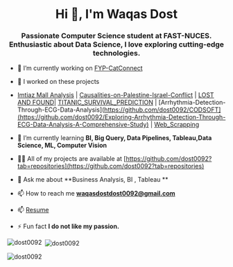 <h1 align="center">Hi 👋, I'm Waqas Dost</h1>
<h3 align="center">Passionate Computer Science student at FAST-NUCES. Enthusiastic about Data Science, I love exploring cutting-edge technologies.</h3>

- 🔭 I’m currently working on [FYP-CatConnect](https://github.com/Moon-Khan/FYP-CatConnect)
- 🔭 I worked on these projects
- [Imtiaz Mall Analysis](https://github.com/dost0092/Imtiaz-Mall-Analysis) | [Causalities-on-Palestine-Israel-Conflict](https://github.com/dost0092/Causalities-on-Palestine-Israel-Conflict) | [LOST AND FOUND](https://github.com/Faizi-48/Web-Final-Project)| [TITANIC_SURVIVAL_PREDICTION](https://github.com/dost0092/CODSOFT) | [Arrhythmia-Detection-Through-ECG-Data-Analysis](https://github.com/dost0092/CODSOFT](https://github.com/dost0092/Exploring-Arrhythmia-Detection-Through-ECG-Data-Analysis-A-Comprehensive-Study) | [Web_Scrapping](https://github.com/dost0092/Scraping-Data-from-Mastodon-Social-Explore-Page)

- 🌱 I’m currently learning **BI, Big Query, Data Pipelines, Tableau,Data Science, ML, Computer Vision**

- 👨‍💻 All of my projects are available at [https://github.com/dost0092?tab=repositories](https://github.com/dost0092?tab=repositories)

- 💬 Ask me about **Business Analysis, BI , Tableau **

- 📫 How to reach me **waqasdostdost0092@gmail.com**
- 📫 [Resume](https://drive.google.com/file/d/1hFFM4lEHIECG59OxsOhuCq472tXCkgWM/view?usp=sharing)

- ⚡ Fun fact **I do not like my passion.**



<p><img align="left" src="https://github-readme-stats.vercel.app/api/top-langs?username=dost0092&show_icons=true&locale=en&layout=compact" alt="dost0092" /></p>

<p>&nbsp;<img align="center" src="https://github-readme-stats.vercel.app/api?username=dost0092&show_icons=true&locale=en" alt="dost0092" /></p>

<p><img align="center" src="https://github-readme-streak-stats.herokuapp.com/?user=dost0092&" alt="dost0092" /></p>

